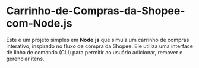 # Carrinho-de-Compras-da-Shopee-com-Node.js
Este é um projeto simples em **Node.js** que simula um carrinho de compras interativo, inspirado no fluxo de compra da Shopee. Ele utiliza uma interface de linha de comando (CLI) para permitir ao usuário adicionar, remover e gerenciar itens.
